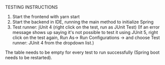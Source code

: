 TESTING INSTRUCTIONS

1. Start the frontend with yarn start
2. Start the backend in IDE, running the main method to initialize Spring
3. Test runner: jUnit 4 (right click on the test, run as JUnit Test) 
(If an error message shows up saying it's not possible to test it using JUnit 5, right click on the test again, Run As-> Run Configurations -> 
and choose Test runner: JUnit 4 from the dropdown list.)

The table needs to be empty for every test to run successfully (Spring boot needs to be restarted).